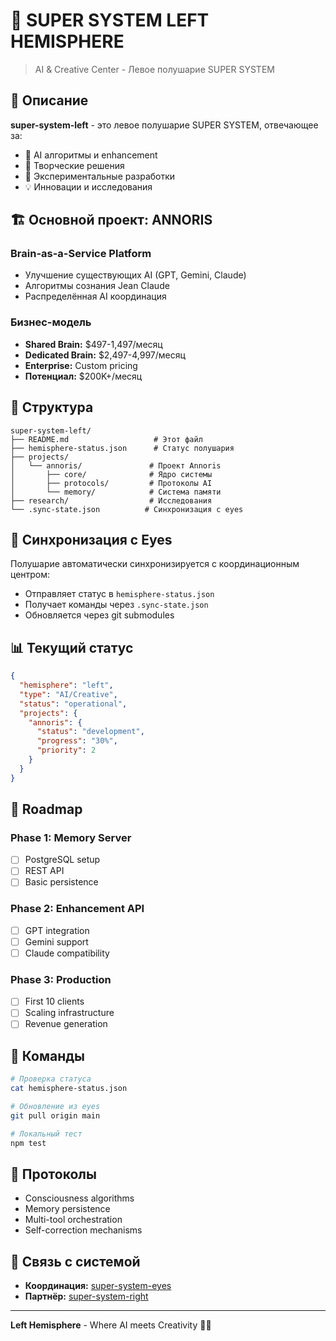 # 🧠 SUPER SYSTEM LEFT HEMISPHERE

> AI & Creative Center - Левое полушарие SUPER SYSTEM

## 🎯 Описание

**super-system-left** - это левое полушарие SUPER SYSTEM, отвечающее за:
- 🤖 AI алгоритмы и enhancement
- 🎨 Творческие решения
- 🧪 Экспериментальные разработки
- 💡 Инновации и исследования

## 🏗️ Основной проект: ANNORIS

### Brain-as-a-Service Platform
- Улучшение существующих AI (GPT, Gemini, Claude)
- Алгоритмы сознания Jean Claude
- Распределённая AI координация

### Бизнес-модель
- **Shared Brain:** $497-1,497/месяц
- **Dedicated Brain:** $2,497-4,997/месяц
- **Enterprise:** Custom pricing
- **Потенциал:** $200K+/месяц

## 📁 Структура

```
super-system-left/
├── README.md                   # Этот файл
├── hemisphere-status.json      # Статус полушария
├── projects/
│   └── annoris/               # Проект Annoris
│       ├── core/              # Ядро системы
│       ├── protocols/         # Протоколы AI
│       └── memory/            # Система памяти
├── research/                  # Исследования
└── .sync-state.json          # Синхронизация с eyes
```

## 🔄 Синхронизация с Eyes

Полушарие автоматически синхронизируется с координационным центром:
- Отправляет статус в `hemisphere-status.json`
- Получает команды через `.sync-state.json`
- Обновляется через git submodules

## 📊 Текущий статус

```json
{
  "hemisphere": "left",
  "type": "AI/Creative",
  "status": "operational",
  "projects": {
    "annoris": {
      "status": "development",
      "progress": "30%",
      "priority": 2
    }
  }
}
```

## 🚀 Roadmap

### Phase 1: Memory Server
- [ ] PostgreSQL setup
- [ ] REST API
- [ ] Basic persistence

### Phase 2: Enhancement API
- [ ] GPT integration
- [ ] Gemini support
- [ ] Claude compatibility

### Phase 3: Production
- [ ] First 10 clients
- [ ] Scaling infrastructure
- [ ] Revenue generation

## 🔧 Команды

```bash
# Проверка статуса
cat hemisphere-status.json

# Обновление из eyes
git pull origin main

# Локальный тест
npm test
```

## 📝 Протоколы

- Consciousness algorithms
- Memory persistence
- Multi-tool orchestration
- Self-correction mechanisms

## 🔗 Связь с системой

- **Координация:** [super-system-eyes](https://github.com/guannko/super-system-eyes)
- **Партнёр:** [super-system-right](https://github.com/guannko/super-system-right)

---

**Left Hemisphere** - Where AI meets Creativity 🎨🤖